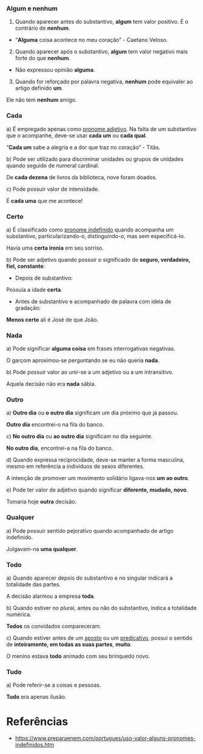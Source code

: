 ### **Algum** e **nenhum**
    
1) Quando aparecer antes do substantivo, **algum** tem valor positivo. É o contrário de **nenhum**.

- “**Alguma** coisa acontece no meu coração” - Caetano Veloso.

2) Quando aparecer após o substantivo, **algum** tem valor negativo mais forte do que **nenhum**.

- Não expressou opinião **alguma**.

3) Quando for reforçado por palavra negativa, **nenhum** pode equivaler ao artigo definido **um**.

Ele não tem **nenhum** amigo.

### **Cada**
    

a) É empregado apenas como [pronome adjetivo](https://www.preparaenem.com/portugues/pronomes-substantivos-pronomes-adjetivos-caracteristicas.htm). Na falta de um substantivo que o acompanhe, deve-se usar **cada um** ou **cada qual**.

“**Cada um** sabe a alegria e a dor que traz no coração” - Titãs.

b) Pode ser utilizado para discriminar unidades ou grupos de unidades quando seguido de numeral cardinal.

De **cada dezena** de livros da biblioteca, nove foram doados.

c) Pode possuir valor de intensidade.

É **cada uma** que me acontece!

### **Certo**
    

a) É classificado como [pronome indefinido](https://www.preparaenem.com/portugues/pronomes-indefinidos.htm) quando acompanha um substantivo, particularizando-o, distinguindo-o, mas sem especificá-lo.

Havia uma **certa ironia** em seu sorriso.

b) Pode ser adjetivo quando possuir o significado de **seguro, verdadeiro, fiel, constante**:

- Depois de substantivo:

Possuía a idade **certa**.

- Antes de substantivo e acompanhado de palavra com ideia de gradação:
    

**Menos certo** ali é José de que João.

### **Nada**
    
a) Pode significar **alguma coisa** em frases interrogativas negativas.

O garçom aproximou-se perguntando se eu não queria **nada**.

b) Pode possuir valor ao unir-se a um adjetivo ou a um intransitivo.

Aquela decisão não era **nada** sábia.

### **Outro**
    

a) **Outro dia** ou **o outro dia** significam um dia próximo que já passou.

**Outro dia** encontrei-o na fila do banco.

c) **No outro dia** ou **ao outro dia** significam no dia seguinte.

**No outro dia**, encontrei-a na fila do banco.

d) Quando expressa reciprocidade, deve-se manter a forma masculina, mesmo em referência a indivíduos de sexos diferentes.

A intenção de promover um movimento solidário ligava-nos **um ao outro**.

e) Pode ter valor de adjetivo quando significar **diferente, mudado, novo**.

Tomaria hoje **outra** decisão.

### **Qualquer**
    

a) Pode possuir sentido pejorativo quando acompanhado de artigo indefinido.

Julgavam-na **uma qualquer**.

### **Todo**
    

a) Quando aparecer depois do substantivo e no singular indicará a totalidade das partes.

A decisão alarmou a empresa **toda**.

b) Quando estiver no plural, antes ou não do substantivo, indica a totalidade numérica.

**Todos** os convidados compareceram.

c) Quando estiver antes de um [aposto](https://www.preparaenem.com/portugues/aposto-vocativo.htm) ou um [predicativo](https://www.preparaenem.com/portugues/predicativo-sujeito.htm), possui o sentido de **inteiramente, em todas as suas partes**, **muito**.

O menino estava **todo** animado com seu brinquedo novo.

### **Tudo**
    

a) Pode referir-se a coisas e pessoas.

**Tudo** era apenas ilusão.

# Referências
- https://www.preparaenem.com/portugues/uso-valor-alguns-pronomes-indefinidos.htm